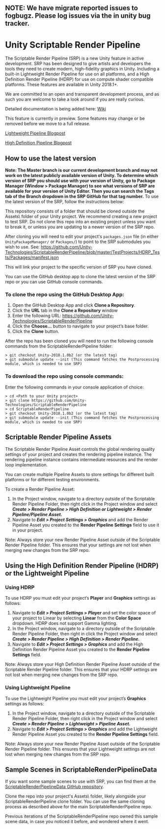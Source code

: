 ## NOTE: We have migrate reported issues to fogbugz. Please log issues via the in unity bug tracker.

# Unity Scriptable Render Pipeline
The Scriptable Render Pipeline (SRP) is a new Unity feature in active development. SRP has been designed to give artists and developers the tools they need to create modern, high-fidelity graphics in Unity. Including a built-in Lightweight Render Pipeline for use on all platforms, and a High Definition Render Pipeline (HDRP) for use on compute shader compatible platforms. These features are available in Unity 2018.1+.

We are committed to an open and transparent development process, and as such you are welcome to take a look around if you are really curious.

Detailed documentation is being added here: [Wiki](https://github.com/Unity-Technologies/ScriptableRenderPipeline/wiki)

This feature is currently in preview. Some features may change or be removed before we move to a full release.  

[Lightweight Pipeline Blogpost](https://blogs.unity3d.com/2018/02/21/the-lightweight-render-pipeline-optimizing-real-time-performance/)

[High Definition Pipeline Blogpost](https://blogs.unity3d.com/2018/03/16/the-high-definition-render-pipeline-focused-on-visual-quality/)

## How to use the latest version
__Note: The Master branch is our current development branch and may not work on the latest publicly available version of Unity. To determine which version of SRP you should use with your version of Unity, go to Package Manager (Window > Package Manager) to see what versions of SRP are available for your version of Unity Editor. Then you can search the Tags tab of the Branch dropdown in the SRP GitHub for that tag number.__
To use the latest version of the SRP, follow the instructions below:

This repository consists of a folder that should be cloned outside the Assets\ folder of your Unity project. We recommend creating a new project to test SRP. Do not clone this repo into an existing project unless you want to break it, or unless you are updating to a newer version of the SRP repo.

After cloning you will need to edit your project's `packages.json` file (in either `UnityPackageManager/` or `Packages/`) to point to the SRP submodules you wish to use. See: https://github.com/Unity-Technologies/ScriptableRenderPipeline/blob/master/TestProjects/HDRP_Tests/Packages/manifest.json

This will link your project to the specific version of SRP you have cloned.

You can use the GitHub desktop app to clone the latest version of the SRP repo or you can use GitHub console commands.

### To clone the repo using the GitHub Desktop App:
1. Open the GitHub Desktop App and click __Clone a Repository__.
2. Click the __URL__ tab in the __Clone a Repository__ window
3. Enter the following URL: https://github.com/Unity-Technologies/ScriptableRenderPipeline
4. Click the __Choose…__ button to navigate to your project’s base folder.
5. Click the __Clone__ button.

After the repo has been cloned you will need to run the following console commands from the ScriptableRenderPipeline folder:

```
> git checkout Unity-2018.1.0b2 (or the latest tag)
> git submodule update --init (This command fetches the Postprocessing module, which is needed to use SRP)

```
### To download the repo using console commands:
Enter the following commands in your console application of choice:  

```
> cd <Path to your Unity project>
> git clone https://github.com/Unity-Technologies/ScriptableRenderPipeline
> cd ScriptableRenderPipeline
> git checkout Unity-2018.1.0b2 (or the latest tag)
> git submodule update --init (This command fetches the Postprocessing module, which is needed to use SRP)

```
## Scriptable Render Pipeline Assets
The Scriptable Render Pipeline Asset controls the global rendering quality settings of your project and creates the rendering pipeline instance. The rendering pipeline instance contains intermediate resources and the render loop implementation.

You can create multiple Pipeline Assets to store settings for different built platforms or for different testing environments. 

To create a Render Pipeline Asset: 

1. In the Project window, navigate to a directory outside of the Scriptable Render Pipeline Folder, then right click in the Project window and select ___Create > Render Pipeline >  High Definition or Lightweight > Render Pipeline/Pipeline Asset.___
2. Navigate to ___Edit > Project Settings > Graphics___ and add the Render Pipeline Asset you created to the __Render Pipeline Settings__ field to use it in your project. 

Note: Always store your new Render Pipeline Asset outside of the Scriptable Render Pipeline folder. This ensures that your settings are not lost when merging new changes from the SRP repo.


## Using the High Definition Render Pipeline (HDRP) or the Lightweight Pipeline

### Using HDRP

To use HDRP you must edit your project’s __Player__ and __Graphics__ settings as follows:

1. Navigate to ___Edit > Project Settings > Player___ and set the color space of your project to Linear by selecting __Linear__ from the __Color Space__ dropdown. HDRP does not support Gamma lighting.
2. In the Project window, navigate to a directory outside of the Scriptable Render Pipeline Folder, then right in click the Project window and select ___Create > Render Pipeline >  High Definition > Render Pipeline.___
3. Navigate to ___Edit > Project Settings > Graphics___ and add the High Definition Render Pipeline Asset you created to the __Render Pipeline Settings__ field.

Note: Always store your High Definition Render Pipeline Asset outside of the Scriptable Render Pipeline folder. This ensures that your HDRP settings are not lost when merging new changes from the SRP repo.

### Using Lightweight Pipeline
To use the Lightweight Pipeline you must edit your project’s __Graphics__ settings as follows:

1. In the Project window, navigate to a directory outside of the Scriptable Render Pipeline Folder, then right click in the Project window and select ___Create > Render Pipeline >  Lightweight > Pipeline Asset.___
2. Navigate to ___Edit > Project Settings > Graphics___ and add the Lightweight Render Pipeline Asset you created to the __Render Pipeline Settings__ field.

Note: Always store your new Render Pipeline Asset outside of the Scriptable Render Pipeline folder. This ensures that your Lightweight settings are not lost when merging new changes from the SRP repo.

## Sample Scenes in ScriptableRenderPipelineData

If you want some sample scenes to use with SRP, you can find them at the [ScriptableRenderPipelineData GitHub repository](https://github.com/Unity-Technologies/ScriptableRenderPipelineData).

Clone the repo into your project's Assets\ folder, likely alongside your ScriptableRenderPipeline clone folder.  You can use the same cloning process as described above for the main ScriptableRenderPipeline repo.

Previous iterations of the ScriptableRenderPipeline repo owned this sample scene data, in case you noticed it before, and wondered where it went.
